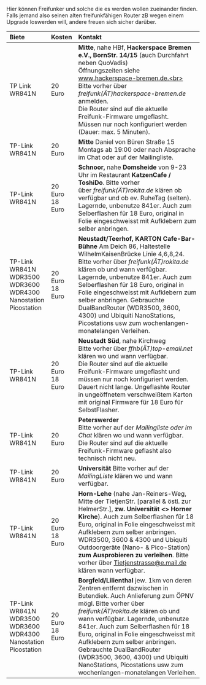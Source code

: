 Hier können Freifunker und solche die es werden wollen zueinander finden. 
Falls jemand also seinen alten freifunkfähigen Router zB wegen einem Upgrade loswerden will, andere freuen sich sicher darüber. 

| Biete | Kosten | Kontakt |
|:-----| :---- | :----|
| TP Link WR841N | 20 Euro | __Mitte__, nahe HBf, __Hackerspace Bremen e.V., BornStr. 14/15__ (auch Durchfahrt neben QuoVadis)<br> Öffnungszeiten siehe www.hackerspace-bremen.de.<br> Bitte vorher über _freifunk(ÄT)hackerspace-bremen.de_ anmelden.<br> Die Router sind auf die aktuelle Freifunk-Firmware umgeflasht. <br> Müssen nur noch konfiguriert werden (Dauer: max. 5 Minuten). |
| TP-Link WR841N | 20 Euro | __Mitte__ Daniel von Büren Straße 15<br> Montags ab 19:00 oder nach Absprache im Chat oder auf der Mailingliste.
| TP-Link WR841N | 20 Euro <br> 18 Euro|__Schnoor,__ nahe __Domsheide__ von 9-23 Uhr im Restaurant __KatzenCafe / ToshiDo__. Bitte vorher<br> über _freifunk(ÄT)rokita.de_ klären ob verfügbar und ob ev. RuheTag (selten). Lagernde, unbenutze 841er. Auch zum Selberflashen für 18 Euro, original in Folie eingeschweisst mit Aufklebern zum selber anbringen.|
| TP-Link WR841N <br> WDR3500 <br> WDR3600 <br> WDR4300 <br> Nanostation <br> Picostation| 20 Euro <br> 18 Euro |__Neustadt/Teerhof, KARTON Cafe-Bar-Bühne__ Am Deich 86, Haltestelle WilhelmKaisenBrücke Linie 4,6,8,24. Bitte vorher über _freifunk(ÄT)rokita.de_ klären ob und wann verfügbar. Lagernde, unbenutze 841er. Auch zum Selberflashen für 18 Euro, original in Folie eingeschweisst mit Aufklebern zum selber anbringen. Gebrauchte DualBandRouter (WDR3500, 3600, 4300) und Ubiquiti NanoStations, Picostations usw zum wochenlangen-monatelangen Verleihen.|
| TP-Link WR841N | 20 Euro <br> 18 Euro| __Neustadt Süd__, nahe Kirchweg<br> Bitte vorher über _ffhb(ÄT)top-email.net_ klären wo und wann verfügbar.<br> Die Router sind auf die aktuelle Freifunk-Firmware umgeflasht und müssen nur noch konfiguriert werden. Dauert nicht lange. Ungeflashte Router in ungeöffnetem verschweißtem Karton mit original Firmware für 18 Euro für SelbstFlasher.|
| TP-Link WR841N | 20 Euro | __Peterswerder__<br>Bitte vorher auf der _Mailingliste oder im Chat_ klären wo und wann verfügbar.<br>Die Router sind auf die aktuelle Freifunk-Firmware geflasht also technisch nicht neu. |
| TP-Link WR841N | 20 Euro | __Universität__ Bitte vorher auf der _MailingListe_  klären wo und wann verfügbar. |
| TP-Link WR841N | 20 Euro <br> 18 Euro | __Horn-Lehe__ (nahe Jan-Reiners-Weg, Mitte der TietjenStr. [parallel & östl. zur HelmerStr.], __zw. Universität <> Horner Kirche__). Auch zum Selberflashen für 18 Euro, original in Folie eingeschweisst mit Aufklebern zum selber anbringen. WDR3500, 3600 & 4300 und Ubiquiti Outdoorgeräte (Nano- & Pico-Station) __zum Ausprobieren zu verleihen__. Bitte vorher über Tietjenstrasse@e.mail.de klären wann verfügbar.|
| TP-Link WR841N <br> WDR3500 <br> WDR3600 <br> WDR4300 <br> Nanostation <br> Picostation| 20 Euro <br> 18 Euro |__Borgfeld/Lilienthal__ jew. 1km von deren Zentren entfernt dazwischen in Butendiek. Auch Anlieferung zum ÖPNV mögl. Bitte vorher über _freifunk(ÄT)rokita.de_ klären ob und wann verfügbar. Lagernde, unbenutze 841er. Auch zum Selberflashen für 18 Euro, original in Folie eingeschweisst mit Aufklebern zum selber anbringen. Gebrauchte DualBandRouter (WDR3500, 3600, 4300) und Ubiquiti NanoStations, Picostations usw zum wochenlangen-monatelangen Verleihen.|